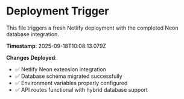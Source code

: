 # Deployment Trigger

This file triggers a fresh Netlify deployment with the completed Neon database integration.

**Timestamp**: 2025-09-18T10:08:13.079Z

**Changes Deployed**:
- ✅ Netlify Neon extension integration
- ✅ Database schema migrated successfully  
- ✅ Environment variables properly configured
- ✅ API routes functional with hybrid database support